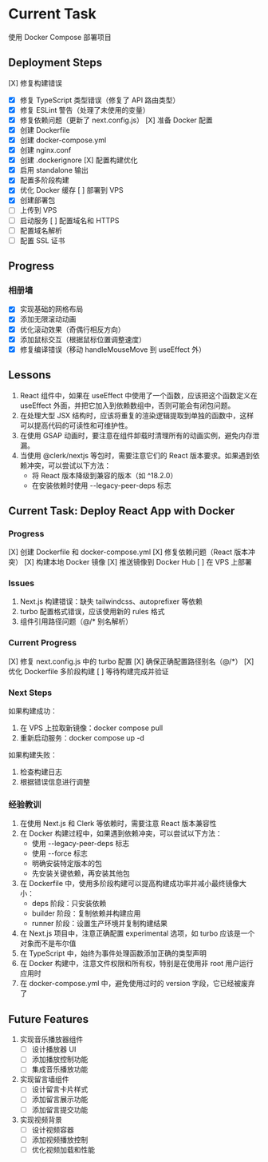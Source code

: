 # Current Task

使用 Docker Compose 部署项目

## Deployment Steps
[X] 修复构建错误
  - [X] 修复 TypeScript 类型错误（修复了 API 路由类型）
  - [X] 修复 ESLint 警告（处理了未使用的变量）
  - [X] 修复依赖问题（更新了 next.config.js）
[X] 准备 Docker 配置
  - [X] 创建 Dockerfile
  - [X] 创建 docker-compose.yml
  - [X] 创建 nginx.conf
  - [X] 创建 .dockerignore
[X] 配置构建优化
  - [X] 启用 standalone 输出
  - [X] 配置多阶段构建
  - [X] 优化 Docker 缓存
[ ] 部署到 VPS
  - [X] 创建部署包
  - [ ] 上传到 VPS
  - [ ] 启动服务
[ ] 配置域名和 HTTPS
  - [ ] 配置域名解析
  - [ ] 配置 SSL 证书

## Progress

### 相册墙
- [X] 实现基础的网格布局
- [X] 添加无限滚动动画
- [X] 优化滚动效果（奇偶行相反方向）
- [X] 添加鼠标交互（根据鼠标位置调整速度）
- [X] 修复编译错误（移动 handleMouseMove 到 useEffect 外）

## Lessons

1. React 组件中，如果在 useEffect 中使用了一个函数，应该把这个函数定义在 useEffect 外面，并把它加入到依赖数组中，否则可能会有闭包问题。
2. 在处理大型 JSX 结构时，应该将重复的渲染逻辑提取到单独的函数中，这样可以提高代码的可读性和可维护性。
3. 在使用 GSAP 动画时，要注意在组件卸载时清理所有的动画实例，避免内存泄漏。
4. 当使用 @clerk/nextjs 等包时，需要注意它们的 React 版本要求。如果遇到依赖冲突，可以尝试以下方法：
   - 将 React 版本降级到兼容的版本（如 ^18.2.0）
   - 在安装依赖时使用 --legacy-peer-deps 标志

## Current Task: Deploy React App with Docker

### Progress
[X] 创建 Dockerfile 和 docker-compose.yml
[X] 修复依赖问题（React 版本冲突）
[X] 构建本地 Docker 镜像
[X] 推送镜像到 Docker Hub
[ ] 在 VPS 上部署

### Issues
1. Next.js 构建错误：缺失 tailwindcss、autoprefixer 等依赖
2. turbo 配置格式错误，应该使用新的 rules 格式
3. 组件引用路径问题（@/* 别名解析）

### Current Progress
[X] 修复 next.config.js 中的 turbo 配置
[X] 确保正确配置路径别名（@/*）
[X] 优化 Dockerfile 多阶段构建
[ ] 等待构建完成并验证

### Next Steps
如果构建成功：
1. 在 VPS 上拉取新镜像：docker compose pull
2. 重新启动服务：docker compose up -d

如果构建失败：
1. 检查构建日志
2. 根据错误信息进行调整

### 经验教训
1. 在使用 Next.js 和 Clerk 等依赖时，需要注意 React 版本兼容性
2. 在 Docker 构建过程中，如果遇到依赖冲突，可以尝试以下方法：
   - 使用 --legacy-peer-deps 标志
   - 使用 --force 标志
   - 明确安装特定版本的包
   - 先安装关键依赖，再安装其他包
3. 在 Dockerfile 中，使用多阶段构建可以提高构建成功率并减小最终镜像大小：
   - deps 阶段：只安装依赖
   - builder 阶段：复制依赖并构建应用
   - runner 阶段：设置生产环境并复制构建结果
4. 在 Next.js 项目中，注意正确配置 experimental 选项，如 turbo 应该是一个对象而不是布尔值
5. 在 TypeScript 中，始终为事件处理函数添加正确的类型声明
6. 在 Docker 构建中，注意文件权限和所有权，特别是在使用非 root 用户运行应用时
7. 在 docker-compose.yml 中，避免使用过时的 version 字段，它已经被废弃了

## Future Features

1. 实现音乐播放器组件
   - [ ] 设计播放器 UI
   - [ ] 添加播放控制功能
   - [ ] 集成音乐播放功能

2. 实现留言墙组件
   - [ ] 设计留言卡片样式
   - [ ] 添加留言展示功能
   - [ ] 添加留言提交功能

3. 实现视频背景
   - [ ] 设计视频容器
   - [ ] 添加视频播放控制
   - [ ] 优化视频加载和性能
